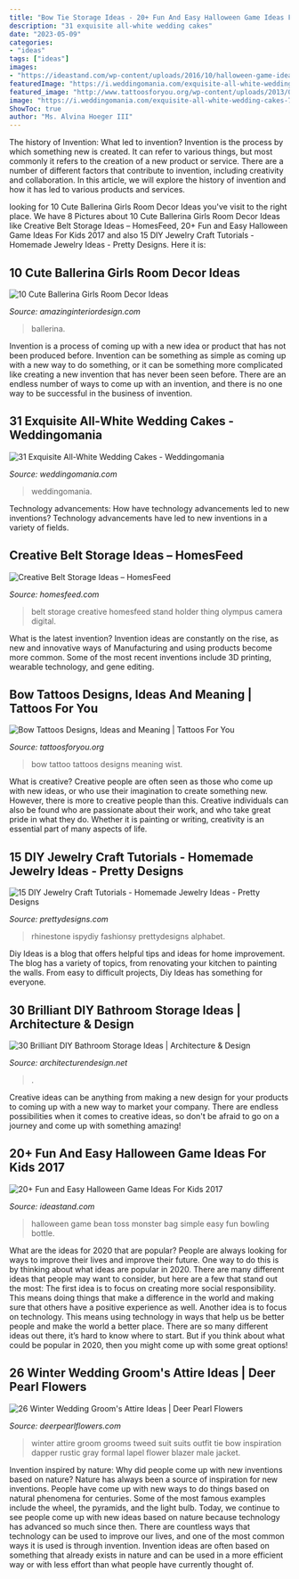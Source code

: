```yaml
---
title: "Bow Tie Storage Ideas - 20+ Fun And Easy Halloween Game Ideas For Kids 2017"
description: "31 exquisite all-white wedding cakes"
date: "2023-05-09"
categories:
- "ideas"
tags: ["ideas"]
images:
- "https://ideastand.com/wp-content/uploads/2016/10/halloween-game-ideas-for-kids/16-halloween-game-ideas-for-kids.jpg"
featuredImage: "https://i.weddingomania.com/exquisite-all-white-wedding-cakes-7.jpg"
featured_image: "http://www.tattoosforyou.org/wp-content/uploads/2013/09/Bow-Wist-Tattoo.jpg"
image: "https://i.weddingomania.com/exquisite-all-white-wedding-cakes-7.jpg"
ShowToc: true
author: "Ms. Alvina Hoeger III"
---
```



The history of Invention: What led to invention?
Invention is the process by which something new is created. It can refer to various things, but most commonly it refers to the creation of a new product or service. There are a number of different factors that contribute to invention, including creativity and collaboration. In this article, we will explore the history of invention and how it has led to various products and services.

	

		
looking for 10 Cute Ballerina Girls Room Decor Ideas you've visit to the right place. We have 8 Pictures about 10 Cute Ballerina Girls Room Decor Ideas like Creative Belt Storage Ideas – HomesFeed, 20+ Fun and Easy Halloween Game Ideas For Kids 2017 and also 15 DIY Jewelry Craft Tutorials - Homemade Jewelry Ideas - Pretty Designs. Here it is:
		
    
## 10 Cute Ballerina Girls Room Decor Ideas

<img loading=lazy src="http://www.amazinginteriordesign.com/wp-content/uploads/2017/09/Ballerina-Girls-Room-Decor-4.jpg" onerror="this.onerror=null;this.src='https://tse4.mm.bing.net/th?id=OIP.cB6SHnuaZcdd6lZ0ZzspoAHaRU&amp;pid=15.1';" alt="10 Cute Ballerina Girls Room Decor Ideas">

_Source: amazinginteriordesign.com_

>ballerina. 

	

Invention is a process of coming up with a new idea or product that has not been produced before. Invention can be something as simple as coming up with a new way to do something, or it can be something more complicated like creating a new invention that has never been seen before. There are an endless number of ways to come up with an invention, and there is no one way to be successful in the business of invention.

    
## 31 Exquisite All-White Wedding Cakes - Weddingomania

<img loading=lazy src="https://i.weddingomania.com/exquisite-all-white-wedding-cakes-7.jpg" onerror="this.onerror=null;this.src='https://tse1.mm.bing.net/th?id=OIP.659PJx0IjDIwDQJetPjrYQHaJ4&amp;pid=15.1';" alt="31 Exquisite All-White Wedding Cakes - Weddingomania">

_Source: weddingomania.com_

>weddingomania. 

	

Technology advancements: How have technology advancements led to new inventions?
Technology advancements have led to new inventions in a variety of fields.

    
## Creative Belt Storage Ideas – HomesFeed

<img loading=lazy src="https://homesfeed.com/wp-content/uploads/2016/01/Stand-Belt-Holder-For-Belt-Storage-Ideas.jpeg" onerror="this.onerror=null;this.src='https://tse1.mm.bing.net/th?id=OIP.0rRUPtXVrYdhcck8AyIESwHaLL&amp;pid=15.1';" alt="Creative Belt Storage Ideas – HomesFeed">

_Source: homesfeed.com_

>belt storage creative homesfeed stand holder thing olympus camera digital. 

	

What is the latest invention?
Invention ideas are constantly on the rise, as new and innovative ways of Manufacturing and using products become more common. Some of the most recent inventions include 3D printing, wearable technology, and gene editing.

    
## Bow Tattoos Designs, Ideas And Meaning | Tattoos For You

<img loading=lazy src="http://www.tattoosforyou.org/wp-content/uploads/2013/09/Bow-Wist-Tattoo.jpg" onerror="this.onerror=null;this.src='https://tse4.mm.bing.net/th?id=OIP.QB5ysfPOloQ-ubzIetXMRgHaJ4&amp;pid=15.1';" alt="Bow Tattoos Designs, Ideas and Meaning | Tattoos For You">

_Source: tattoosforyou.org_

>bow tattoo tattoos designs meaning wist. 

	

What is creative?
Creative people are often seen as those who come up with new ideas, or who use their imagination to create something new. However, there is more to creative people than this. Creative individuals can also be found who are passionate about their work, and who take great pride in what they do. Whether it is painting or writing, creativity is an essential part of many aspects of life.

    
## 15 DIY Jewelry Craft Tutorials - Homemade Jewelry Ideas - Pretty Designs

<img loading=lazy src="http://www.prettydesigns.com/wp-content/uploads/2013/11/0627529Ys.jpg" onerror="this.onerror=null;this.src='https://tse4.mm.bing.net/th?id=OIP.3hijswmfpeWsfTjmoTRNqwHaS9&amp;pid=15.1';" alt="15 DIY Jewelry Craft Tutorials - Homemade Jewelry Ideas - Pretty Designs">

_Source: prettydesigns.com_

>rhinestone ispydiy fashionsy prettydesigns alphabet. 

	

Diy Ideas is a blog that offers helpful tips and ideas for home improvement. The blog has a variety of topics, from renovating your kitchen to painting the walls. From easy to difficult projects, Diy Ideas has something for everyone.

    
## 30 Brilliant DIY Bathroom Storage Ideas | Architecture &amp; Design

<img loading=lazy src="https://cdn.architecturendesign.net/wp-content/uploads/2014/08/diy-bathroom-storage-ideas-7.jpg" onerror="this.onerror=null;this.src='https://tse1.mm.bing.net/th?id=OIP.SWMV8u34vxFvanTNIgEJhQHaNK&amp;pid=15.1';" alt="30 Brilliant DIY Bathroom Storage Ideas | Architecture &amp; Design">

_Source: architecturendesign.net_

>. 

	

Creative ideas can be anything from making a new design for your products to coming up with a new way to market your company. There are endless possibilities when it comes to creative ideas, so don't be afraid to go on a journey and come up with something amazing!

    
## 20+ Fun And Easy Halloween Game Ideas For Kids 2017

<img loading=lazy src="https://ideastand.com/wp-content/uploads/2016/10/halloween-game-ideas-for-kids/16-halloween-game-ideas-for-kids.jpg" onerror="this.onerror=null;this.src='https://tse1.mm.bing.net/th?id=OIP.zkRM5-FdxYXuyA4-g3VhrwHaLG&amp;pid=15.1';" alt="20+ Fun and Easy Halloween Game Ideas For Kids 2017">

_Source: ideastand.com_

>halloween game bean toss monster bag simple easy fun bowling bottle. 

	

What are the ideas for 2020 that are popular?
People are always looking for ways to improve their lives and improve their future. One way to do this is by thinking about what ideas are popular in 2020. There are many different ideas that people may want to consider, but here are a few that stand out the most: 
The first idea is to focus on creating more social responsibility. This means doing things that make a difference in the world and making sure that others have a positive experience as well. Another idea is to focus on technology. This means using technology in ways that help us be better people and make the world a better place. 
There are so many different ideas out there, it’s hard to know where to start. But if you think about what could be popular in 2020, then you might come up with some great options!

    
## 26 Winter Wedding Groom&#039;s Attire Ideas | Deer Pearl Flowers

<img loading=lazy src="http://www.deerpearlflowers.com/wp-content/uploads/2015/09/Winter-Wedding-Grooms-Attire-Ideas-11.jpg" onerror="this.onerror=null;this.src='https://tse2.mm.bing.net/th?id=OIP.6HtymXERpztpmTMJvmhYDQHaLD&amp;pid=15.1';" alt="26 Winter Wedding Groom&#039;s Attire Ideas | Deer Pearl Flowers">

_Source: deerpearlflowers.com_

>winter attire groom grooms tweed suit suits outfit tie bow inspiration dapper rustic gray formal lapel flower blazer male jacket. 

	

Invention inspired by nature: Why did people come up with new inventions based on nature?
Nature has always been a source of inspiration for new inventions. People have come up with new ways to do things based on natural phenomena for centuries. Some of the most famous examples include the wheel, the pyramids, and the light bulb. Today, we continue to see people come up with new ideas based on nature because technology has advanced so much since then. There are countless ways that technology can be used to improve our lives, and one of the most common ways it is used is through invention. Invention ideas are often based on something that already exists in nature and can be used in a more efficient way or with less effort than what people have currently thought of.

